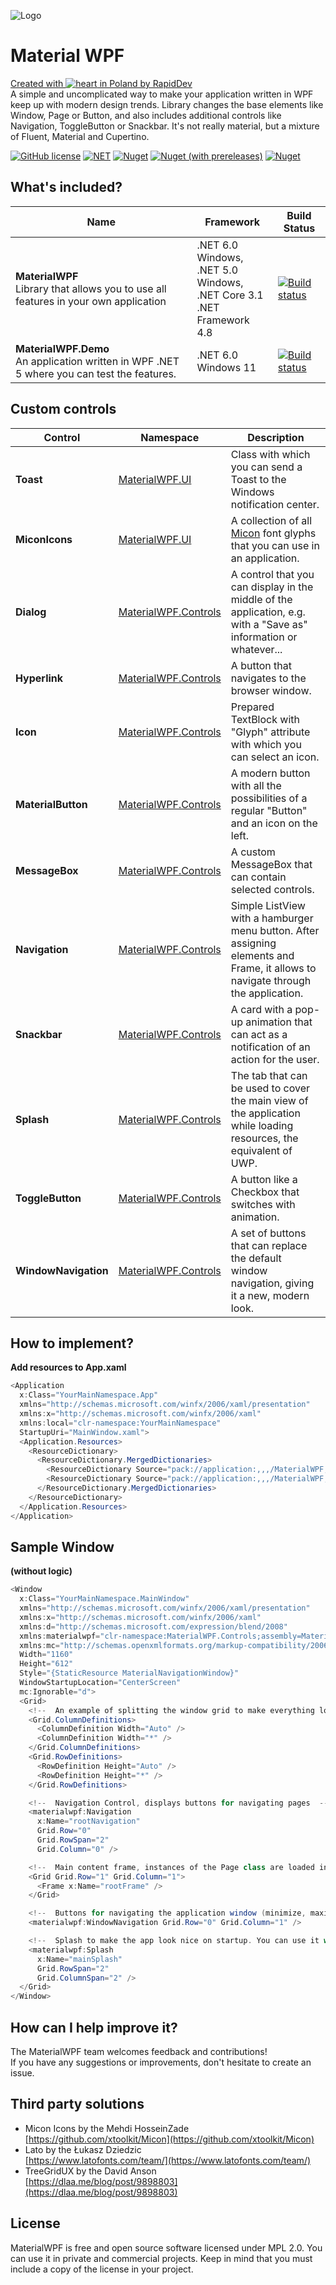 ![Logo](https://github.com/rapiddev/MaterialWPF/blob/master/MaterialWPF.Demo/Assets/banner-light.png?raw=true)
# Material WPF
[Created with ![heart](http://i.imgur.com/oXJmdtz.gif) in Poland by RapidDev](https://rdev.cc/)  
A simple and uncomplicated way to make your application written in WPF keep up with modern design trends. Library changes the base elements like Window, Page or Button, and also includes additional controls like Navigation, ToggleButton or Snackbar. It's not really material, but a mixture of Fluent, Material and Cupertino.

[![GitHub license](https://img.shields.io/github/license/rapiddev/MaterialWPF)](https://github.com/rapiddev/MaterialWPF/blob/master/LICENSE) [![NET](https://img.shields.io/badge/.NET-5.0.0-red)](https://github.com/rapiddev/MaterialWPF/blob/master/MaterialWPF/MaterialWPF.csproj) [![Nuget](https://img.shields.io/nuget/v/MaterialWPF)](https://www.nuget.org/packages/MaterialWPF/) [![Nuget (with prereleases)](https://img.shields.io/nuget/vpre/MaterialWPF?label=nuget-pre)](https://www.nuget.org/packages/MaterialWPF/) [![Nuget](https://img.shields.io/nuget/dt/MaterialWPF?label=nuget-downloads)](https://www.nuget.org/packages/MaterialWPF/)


## What's included?
| Name| Framework | Build Status |
| --- | --- | --- | 
| **MaterialWPF**<br />Library that allows you to use all features in your own application | .NET 6.0 Windows,<br/>.NET 5.0 Windows,<br/>.NET Core 3.1<br/>.NET Framework 4.8 | [![Build status](https://github.com/rapiddev/MaterialWPF/workflows/CI/badge.svg)](https://github.com/rapiddev/MaterialWPF/actions) | 
| **MaterialWPF.Demo**<br />An application written in WPF .NET 5 where you can test the features. | .NET 6.0 Windows 11 | [![Build status](https://github.com/rapiddev/MaterialWPF/workflows/CI/badge.svg)](https://github.com/rapiddev/MaterialWPF/actions) | 


## Custom controls
| Control | Namespace | Description |
| --- | --- | --- |
| **Toast** | [MaterialWPF.UI](https://github.com/rapiddev/MaterialWPF/tree/master/MaterialWPF/UI) | Class with which you can send a Toast to the Windows notification center. |
| **MiconIcons** | [MaterialWPF.UI](https://github.com/rapiddev/MaterialWPF/tree/master/MaterialWPF/UI) | A collection of all [Micon](https://github.com/xtoolkit/Micon) font glyphs that you can use in an application. |
| **Dialog** | [MaterialWPF.Controls](https://github.com/rapiddev/MaterialWPF/tree/master/MaterialWPF/Controls) | A control that you can display in the middle of the application, e.g. with a "Save as" information or whatever... |
| **Hyperlink** | [MaterialWPF.Controls](https://github.com/rapiddev/MaterialWPF/tree/master/MaterialWPF/Controls) | A button that navigates to the browser window. |
| **Icon** | [MaterialWPF.Controls](https://github.com/rapiddev/MaterialWPF/tree/master/MaterialWPF/Controls) | Prepared TextBlock with "Glyph" attribute with which you can select an icon. |
| **MaterialButton** | [MaterialWPF.Controls](https://github.com/rapiddev/MaterialWPF/tree/master/MaterialWPF/Controls) | A modern button with all the possibilities of a regular "Button" and an icon on the left. |
| **MessageBox** | [MaterialWPF.Controls](https://github.com/rapiddev/MaterialWPF/tree/master/MaterialWPF/Controls) | A custom MessageBox that can contain selected controls. |
| **Navigation** | [MaterialWPF.Controls](https://github.com/rapiddev/MaterialWPF/tree/master/MaterialWPF/Controls) | Simple ListView with a hamburger menu button. After assigning elements and Frame, it allows to navigate through the application. |
| **Snackbar** | [MaterialWPF.Controls](https://github.com/rapiddev/MaterialWPF/tree/master/MaterialWPF/Controls) | A card with a pop-up animation that can act as a notification of an action for the user. |
| **Splash** | [MaterialWPF.Controls](https://github.com/rapiddev/MaterialWPF/tree/master/MaterialWPF/Controls) | The tab that can be used to cover the main view of the application while loading resources, the equivalent of UWP. |
| **ToggleButton** | [MaterialWPF.Controls](https://github.com/rapiddev/MaterialWPF/tree/master/MaterialWPF/Controls) | A button like a Checkbox that switches with animation. |
| **WindowNavigation** | [MaterialWPF.Controls](https://github.com/rapiddev/MaterialWPF/tree/master/MaterialWPF/Controls) | A set of buttons that can replace the default window navigation, giving it a new, modern look. |


## How to implement?
**Add resources to App.xaml**
```c#
<Application
  x:Class="YourMainNamespace.App"
  xmlns="http://schemas.microsoft.com/winfx/2006/xaml/presentation"
  xmlns:x="http://schemas.microsoft.com/winfx/2006/xaml"
  xmlns:local="clr-namespace:YourMainNamespace"
  StartupUri="MainWindow.xaml">
  <Application.Resources>
    <ResourceDictionary>
      <ResourceDictionary.MergedDictionaries>
        <ResourceDictionary Source="pack://application:,,,/MaterialWPF;component/Styles/ThemeDark.xaml" />
        <ResourceDictionary Source="pack://application:,,,/MaterialWPF;component/Styles/Material.xaml" />
      </ResourceDictionary.MergedDictionaries>
    </ResourceDictionary>
  </Application.Resources>
</Application>
```

## Sample Window
**(without logic)**
```c#
<Window
  x:Class="YourMainNamespace.MainWindow"
  xmlns="http://schemas.microsoft.com/winfx/2006/xaml/presentation"
  xmlns:x="http://schemas.microsoft.com/winfx/2006/xaml"
  xmlns:d="http://schemas.microsoft.com/expression/blend/2008"
  xmlns:materialwpf="clr-namespace:MaterialWPF.Controls;assembly=MaterialWPF"
  xmlns:mc="http://schemas.openxmlformats.org/markup-compatibility/2006"
  Width="1160"
  Height="612"
  Style="{StaticResource MaterialNavigationWindow}"
  WindowStartupLocation="CenterScreen"
  mc:Ignorable="d">
  <Grid>
    <!--  An example of splitting the window grid to make everything look nice  -->
    <Grid.ColumnDefinitions>
      <ColumnDefinition Width="Auto" />
      <ColumnDefinition Width="*" />
    </Grid.ColumnDefinitions>
    <Grid.RowDefinitions>
      <RowDefinition Height="Auto" />
      <RowDefinition Height="*" />
    </Grid.RowDefinitions>

    <!--  Navigation Control, displays buttons for navigating pages  -->
    <materialwpf:Navigation
      x:Name="rootNavigation"
      Grid.Row="0"
      Grid.RowSpan="2"
      Grid.Column="0" />

    <!--  Main content frame, instances of the Page class are loaded into it  -->
    <Grid Grid.Row="1" Grid.Column="1">
      <Frame x:Name="rootFrame" />
    </Grid>

    <!--  Buttons for navigating the application window (minimize, maximize, close)  -->
    <materialwpf:WindowNavigation Grid.Row="0" Grid.Column="1" />

    <!--  Splash to make the app look nice on startup. You can use it while loading resources  -->
    <materialwpf:Splash
      x:Name="mainSplash"
      Grid.RowSpan="2"
      Grid.ColumnSpan="2" />
  </Grid>
</Window>
```

## How can I help improve it?
The MaterialWPF team welcomes feedback and contributions!  
If you have any suggestions or improvements, don't hesitate to create an issue.

## Third party solutions
- Micon Icons by the Mehdi HosseinZade  
[https://github.com/xtoolkit/Micon](https://github.com/xtoolkit/Micon)
- Lato by the Łukasz Dziedzic  
[https://www.latofonts.com/team/](https://www.latofonts.com/team/)
- TreeGridUX by the David Anson  
[https://dlaa.me/blog/post/9898803](https://dlaa.me/blog/post/9898803)

## License
MaterialWPF is free and open source software licensed under MPL 2.0. You can use it in private and commercial projects. Keep in mind that you must include a copy of the license in your project.
